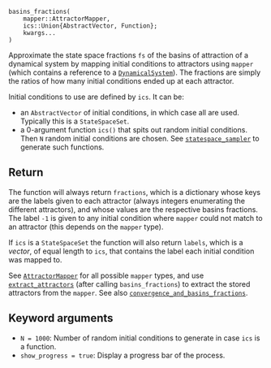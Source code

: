 ```
basins_fractions(
    mapper::AttractorMapper,
    ics::Union{AbstractVector, Function};
    kwargs...
)
```

Approximate the state space fractions `fs` of the basins of attraction of a dynamical system by mapping initial conditions to attractors using `mapper` (which contains a reference to a [`DynamicalSystem`](@ref)). The fractions are simply the ratios of how many initial conditions ended up at each attractor.

Initial conditions to use are defined by `ics`. It can be:

  * an `AbstractVector` of initial conditions, in which case all are used. Typically this is a `StateSpaceSet`.
  * a 0-argument function `ics()` that spits out random initial conditions. Then `N` random initial conditions are chosen. See [`statespace_sampler`](@ref) to generate such functions.

## Return

The function will always return `fractions`, which is a dictionary whose keys are the labels given to each attractor (always integers enumerating the different attractors), and whose values are the respective basins fractions. The label `-1` is given to any initial condition where `mapper` could not match to an attractor (this depends on the `mapper` type).

If `ics` is a `StateSpaceSet` the function will also return `labels`, which is a *vector*, of equal length to `ics`, that contains the label each initial condition was mapped to.

See [`AttractorMapper`](@ref) for all possible `mapper` types, and use [`extract_attractors`](@ref) (after calling `basins_fractions`) to extract the stored attractors from the `mapper`. See also [`convergence_and_basins_fractions`](@ref).

## Keyword arguments

  * `N = 1000`: Number of random initial conditions to generate in case `ics` is a function.
  * `show_progress = true`: Display a progress bar of the process.
